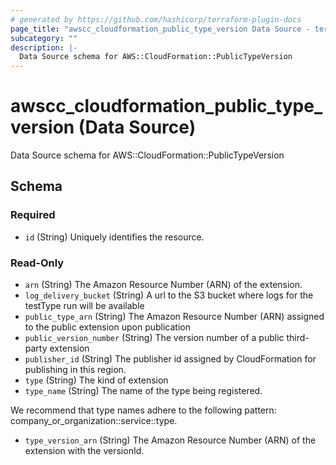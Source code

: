 ```yaml
---
# generated by https://github.com/hashicorp/terraform-plugin-docs
page_title: "awscc_cloudformation_public_type_version Data Source - terraform-provider-awscc"
subcategory: ""
description: |-
  Data Source schema for AWS::CloudFormation::PublicTypeVersion
---
```


# awscc_cloudformation_public_type_version (Data Source)

Data Source schema for AWS::CloudFormation::PublicTypeVersion



<!-- schema generated by tfplugindocs -->
## Schema

### Required

- `id` (String) Uniquely identifies the resource.

### Read-Only

- `arn` (String) The Amazon Resource Number (ARN) of the extension.
- `log_delivery_bucket` (String) A url to the S3 bucket where logs for the testType run will be available
- `public_type_arn` (String) The Amazon Resource Number (ARN) assigned to the public extension upon publication
- `public_version_number` (String) The version number of a public third-party extension
- `publisher_id` (String) The publisher id assigned by CloudFormation for publishing in this region.
- `type` (String) The kind of extension
- `type_name` (String) The name of the type being registered.

We recommend that type names adhere to the following pattern: company_or_organization::service::type.
- `type_version_arn` (String) The Amazon Resource Number (ARN) of the extension with the versionId.
